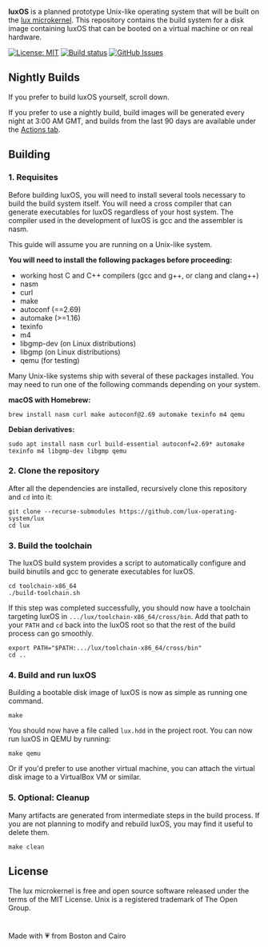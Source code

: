 **luxOS** is a planned prototype Unix-like operating system that will be built on the [lux microkernel](https://github.com/lux-operating-system/kernel). This repository contains the build system for a disk image containing luxOS that can be booted on a virtual machine or on real hardware.

[![License: MIT](https://img.shields.io/github/license/lux-operating-system/kernel?color=red)](https://github.com/lux-operating-system/lux/blob/main/LICENSE) [![Build status](https://github.com/lux-operating-system/lux/actions/workflows/build-mac.yml/badge.svg)](https://github.com/lux-operating-system/lux/actions) [![GitHub Issues](https://img.shields.io/github/issues/lux-operating-system/lux)](https://github.com/lux-operating-system/lux/issues)

## Nightly Builds
If you prefer to build luxOS yourself, scroll down.

If you prefer to use a nightly build, build images will be generated every night at 3:00 AM GMT, and builds from the last 90 days are available under the [Actions tab](https://github.com/lux-operating-system/lux/actions/runs/10707813479).

## Building
### 1. Requisites
Before building luxOS, you will need to install several tools necessary to build the build system itself. You will need a cross compiler that can generate executables for luxOS regardless of your host system. The compiler used in the development of luxOS is gcc and the assembler is nasm.

This guide will assume you are running on a Unix-like system.

**You will need to install the following packages before proceeding:**
* working host C and C++ compilers (gcc and g++, or clang and clang++)
* nasm
* curl
* make
* autoconf (==2.69)
* automake (>=1.16)
* texinfo
* m4
* libgmp-dev (on Linux distributions)
* libgmp (on Linux distributions)
* qemu (for testing)

Many Unix-like systems ship with several of these packages installed. You may need to run one of the following commands depending on your system.

**macOS with Homebrew:**
```shell
brew install nasm curl make autoconf@2.69 automake texinfo m4 qemu
```

**Debian derivatives:**
```shell
sudo apt install nasm curl build-essential autoconf=2.69* automake texinfo m4 libgmp-dev libgmp qemu
```

### 2. Clone the repository
After all the dependencies are installed, recursively clone this repository and `cd` into it:
```shell
git clone --recurse-submodules https://github.com/lux-operating-system/lux
cd lux
```

### 3. Build the toolchain
The luxOS build system provides a script to automatically configure and build binutils and gcc to generate executables for luxOS.
```shell
cd toolchain-x86_64
./build-toolchain.sh
```

If this step was completed successfully, you should now have a toolchain targeting luxOS in `.../lux/toolchain-x86_64/cross/bin`. Add that path to your `PATH` and `cd` back into the luxOS root so that the rest of the build process can go smoothly.
```shell
export PATH="$PATH:.../lux/toolchain-x86_64/cross/bin"
cd ..
```

### 4. Build and run luxOS
Building a bootable disk image of luxOS is now as simple as running one command.
```shell
make
```

You should now have a file called `lux.hdd` in the project root. You can now run luxOS in QEMU by running:
```shell
make qemu
```

Or if you'd prefer to use another virtual machine, you can attach the virtual disk image to a VirtualBox VM or similar.

### 5. Optional: Cleanup
Many artifacts are generated from intermediate steps in the build process. If you are not planning to modify and rebuild luxOS, you may find it useful to delete them.
```shell
make clean
```

## License
The lux microkernel is free and open source software released under the terms of the MIT License. Unix is a registered trademark of The Open Group.

#

Made with 💗 from Boston and Cairo
